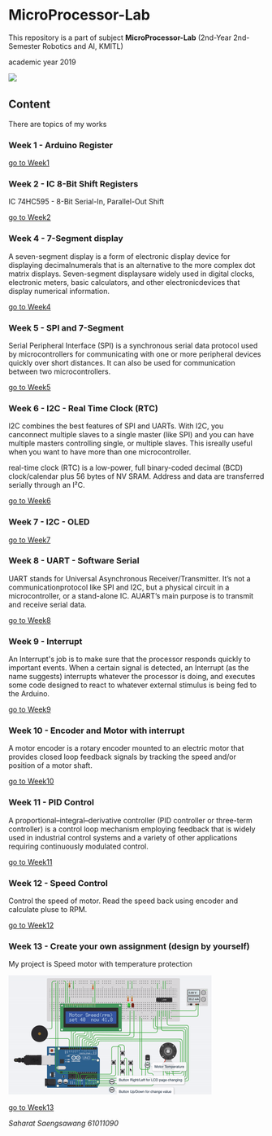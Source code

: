 # MicroProcessor-Lab

This repository is a part of subject **MicroProcessor-Lab** (2nd-Year 2nd-Semester Robotics and AI, KMITL)

academic year 2019

![](https://github.com/earthsaharat/MicroProcessor-Lab/blob/master/Week7/IMG_1812.GIF)

## Content

There are topics of my works

### Week 1 - Arduino Register
[go to Week1](https://github.com/earthsaharat/MicroProcessor-Lab/tree/master/Week1)

### Week 2 - IC 8-Bit Shift Registers

IC 74HC595 - 8-Bit Serial-In, Parallel-Out Shift

[go to Week2](https://github.com/earthsaharat/MicroProcessor-Lab/tree/master/Week2)

### Week 4 - 7-Segment display

A seven-segment display is a form of electronic display device for displaying decimalnumerals that is an alternative to the more complex dot matrix displays. Seven-segment displaysare widely used in digital clocks, electronic meters, basic calculators, and other electronicdevices that display numerical information.

[go to Week4](https://github.com/earthsaharat/MicroProcessor-Lab/tree/master/Week4)

### Week 5 - SPI and 7-Segment

Serial  Peripheral  Interface  (SPI)  is  a  synchronous  serial  data  protocol  used  by microcontrollers  for communicating  with  one  or  more  peripheral  devices  quickly  over  short distances. It can also be used for communication between two microcontrollers.

[go to Week5](https://github.com/earthsaharat/MicroProcessor-Lab/tree/master/Week5)

### Week 6 - I2C - Real Time Clock (RTC)

I2C combines the best features of SPI and UARTs. With I2C, you canconnect multiple slaves to a single master (like SPI) and you can have multiple masters controlling single, or multiple slaves. This isreally useful when you want to have more than one microcontroller.

real-time clock (RTC) is a low-power, full binary-coded decimal (BCD) clock/calendar plus 56 bytes of NV SRAM. Address and data are transferred serially through an I²C.

[go to Week6](https://github.com/earthsaharat/MicroProcessor-Lab/tree/master/Week6)

### Week 7 - I2C - OLED
[go to Week7](https://github.com/earthsaharat/MicroProcessor-Lab/tree/master/Week7)

### Week 8 - UART - Software Serial

UART stands for Universal Asynchronous Receiver/Transmitter. It’s not a communicationprotocol like SPI and I2C, but a  physical circuit in a microcontroller, or a stand-alone IC. AUART’s main purpose is to transmit and receive serial data.

[go to Week8](https://github.com/earthsaharat/MicroProcessor-Lab/tree/master/Week8)

### Week 9 - Interrupt

An Interrupt's job is to make sure that the processor responds quickly to important events. When a certain signal is detected, an Interrupt (as the name suggests) interrupts whatever the processor is doing, and executes some code designed to react to whatever external stimulus is being fed to the Arduino.

[go to Week9](https://github.com/earthsaharat/MicroProcessor-Lab/tree/master/Week9)

### Week 10 - Encoder and Motor with interrupt

A motor encoder is a rotary encoder mounted to an electric motor that provides closed loop feedback signals by tracking the speed and/or position of a motor shaft.

[go to Week10](https://github.com/earthsaharat/MicroProcessor-Lab/tree/master/Week10)

### Week 11 - PID Control

A proportional–integral–derivative controller (PID controller or three-term controller) is a control loop mechanism employing feedback that is widely used in industrial control systems and a variety of other applications requiring continuously modulated control.

[go to Week11](https://github.com/earthsaharat/MicroProcessor-Lab/tree/master/Week11)

### Week 12 - Speed Control

Control the speed of motor. Read the speed back using encoder and calculate pluse to RPM.

[go to Week12](https://github.com/earthsaharat/MicroProcessor-Lab/tree/master/Week12)

### Week 13 - Create your own assignment (design by yourself)

My project is Speed motor with temperature protection

<img src="https://github.com/earthsaharat/MicroProcessor-Lab/blob/master/Week13/test.gif" width="400"/>

[go to Week13](https://github.com/earthsaharat/MicroProcessor-Lab/tree/master/Week13)

*Saharat Saengsawang 61011090*
